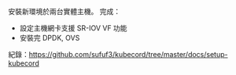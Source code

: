 安裝新環境於兩台實體主機。
完成：
- 設定主機網卡支援 SR-IOV VF 功能
- 安裝完 DPDK, OVS

紀錄：https://github.com/sufuf3/kubecord/tree/master/docs/setup-kubecord
